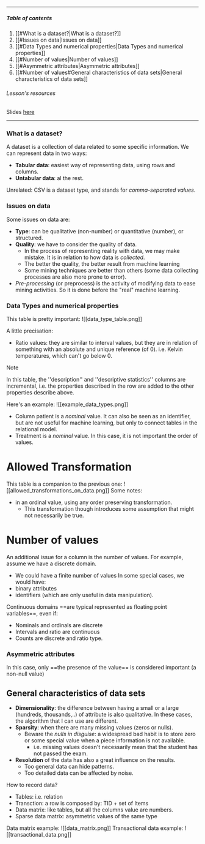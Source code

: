 ------
##### Table of contents
1. [[#What is a dataset?|What is a dataset?]]
2. [[#Issues on data|Issues on data]]
3. [[#Data Types and numerical properties|Data Types and numerical properties]]
4. [[#Number of values|Number of values]]
5. [[#Asymmetric attributes|Asymmetric attributes]]
6. [[#Number of values#General characteristics of data sets|General characteristics of data sets]]

###### _Lesson's resources_
Slides [here](https://virtuale.unibo.it/pluginfile.php/1336018/mod_resource/content/4/machineLearning-02-data.pdf)

-----
### What is a dataset?
A dataset is a collection of data related to some specific information.
We can represent data in two ways:
- __Tabular data__: easiest way of representing data, using rows and columns.
- __Untabular data__: al the rest. 

Unrelated: CSV is a dataset type, and stands for _comma-separated values_.

### Issues on data
Some issues on data are:
- __Type__: can be qualitative (non-number) or quantitative (number), or structured. 
- __Quality__: we have to consider the quality of data. 
	- In the process of representing reality with data, we may make mistake. It is in relation to how data is _collected_.
	- The better the quality, the better result from machine learning
	- Some mining techniques are better than others (some data collecting processes are also more prone to error).
- _Pre-processing_ (or preprocess) is the activity of modifying data to ease mining activities. So it is done before the "real" machine learning. 

### Data Types and numerical properties

This table is pretty important:
![[data_type_table.png]]

A little precisation:
- Ratio values: they are similar to interval values, but they are in relation of something with an absolute and unique reference (of 0). i.e. Kelvin temperatures, which can't go below 0.  

> [!Note]
>In this table, the ''description'' and ''descriptive statistics'' columns are incremental, i.e. the properties described in the row are added to the other properties describe above.  

Here's an example:
![[example_data_types.png]]
- Column patient is a _nominal_ value. It can also be seen as an identifier, but are not useful for machine learning, but only to connect tables in the relational model. 
- Treatment is a _nominal_ value. In this case, it is not important the order of values. 

# Allowed Transformation
This table is a companion to the previous one: 
![[allowed_transformations_on_data.png]]
Some notes:
- in an ordinal value, using any order preserving transformation. 
	- This transformation though introduces some assumption that might not necessarily be true. 

# Number of values
An additional issue for a column is the number of values.
For example, assume we have a  discrete domain. 
- We could have a finite number of values
In some special cases, we would have:
- binary attributes
- identifiers (which are only useful in data manipulation). 

Continuous domains ==are typical represented as floating point variables==, even if:
- Nominals and ordinals are discrete
- Intervals and ratio are continuous
- Counts are discrete and ratio type. 

### Asymmetric attributes
In this case, only ==the presence of the value== is considered important (a non-null value)

## General characteristics of data sets
- __Dimensionality__: the difference between having a small or a large (hundreds, thousands,..) of attribute is also qualitative. In these cases, the algorithm that I can use are different. 
- __Sparsity__: when there are many missing values (zeros or nulls).
	- Beware the _nulls in disguise_: a widespread bad habit is to store zero or some special value when a piece information is not available. 
		- i.e. missing values doesn't necessarily mean that the student has not passed the exam. 
- __Resolution__ of the data has also a great influence on the results. 
	- Too general data can hide patterns.
	- Too detailed data can be affected by noise. 

How to record data?
- Tables: i.e. relation
- Transction: a row is composed by: TID + set of Items
- Data matrix: like tables, but all the columns value are numbers. 
- Sparse data matrix: asymmetric values of the same type

Data matrix example:
![[data_matrix.png]]
Transactional data example:
![[transactional_data.png]]

